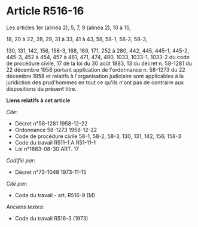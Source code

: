 # Article R516-16

Les articles 1er (alinéa 2), 5, 7, 9 (alinéa 2), 10 à 15,

18, 20 à 22, 28, 29, 31 à 33, 41 à 43, 58, 58-1, 58-2, 58-3,

130, 131, 142, 156, 158-3, 168, 169, 171, 252 à 280, 442, 445, 445-1, 445-2, 445-3, 452 à 454, 457 à 461, 471, 474, 480,
1033, 1033-1, 1033-2 du code de procédure civile, 17 de la loi du 30 août 1883, 13 du décret n. 58-1281 du 22 décembre 1958
portant application de l'ordonnance n. 58-1273 du 22 décembre 1958 et relatifs à l'organisation judiciaire sont applicables à
la juridiction des prud'hommes en tout ce qu'ils n'ont pas de contraire aux dispositions du présent titre.

**Liens relatifs à cet article**

_Cite_:

  - Décret n°58-1281 1958-12-22
  - Ordonnance 58-1273 1958-12-22
  - Code de procédure civile 58-1, 58-2, 58-3, 130, 131, 142, 156, 158-3
  - Code du travail R511-1 A R51-11-1
  - Loi n°1883-08-30 ART. 17

_Codifié par_:

  - Décret n°73-1048 1973-11-15

_Cité par_:

  - Code du travail - art. R516-9 (M)

_Anciens textes_:

  - Code du travail R516-3 (1973)

